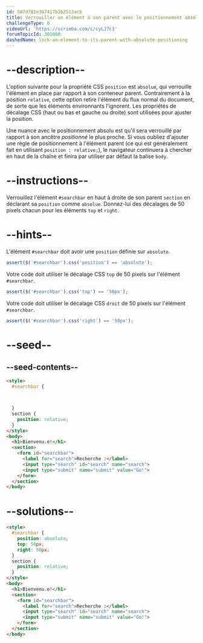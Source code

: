 ```yaml
---
id: 587d781e367417b2b2512acb
title: Verrouiller un élément à son parent avec le positionnement absolu
challengeType: 0
videoUrl: 'https://scrimba.com/c/cyLJ7c3'
forumTopicId: 301060
dashedName: lock-an-element-to-its-parent-with-absolute-positioning
---
```


# --description--

L'option suivante pour la propriété CSS `position` est `absolue`, qui verrouille l'élément en place par rapport à son conteneur parent. Contrairement à la position `relative`, cette option retire l'élément du flux normal du document, de sorte que les éléments environnants l'ignorent. Les propriétés de décalage CSS (haut ou bas et gauche ou droite) sont utilisées pour ajuster la position.

Une nuance avec le positionnement absolu est qu'il sera verrouillé par rapport à son ancêtre *positionné* le plus proche. Si vous oubliez d'ajouter une règle de positionnement à l'élément parent (ce qui est généralement fait en utilisant `position : relative;`), le navigateur continuera à chercher en haut de la chaîne et finira par utiliser par défaut la balise `body`.

# --instructions--

Verrouillez l'élément `#searchbar` en haut à droite de son parent `section` en déclarant sa `position` comme `absolue`. Donnez-lui des décalages de 50 pixels chacun pour les éléments `top` et `right`.

# --hints--

L'élément `#searchbar` doit avoir une `position` définie sur `absolute`.

```js
assert($('#searchbar').css('position') == 'absolute');
```

Votre code doit utiliser le décalage CSS `top` de 50 pixels sur l'élément `#searchbar`.

```js
assert($('#searchbar').css('top') == '50px');
```

Votre code doit utiliser le décalage CSS `droit` de 50 pixels sur l'élément `#searchbar`.

```js
assert($('#searchbar').css('right') == '50px');
```

# --seed--

## --seed-contents--

```html
<style>
  #searchbar {



  }
  section {
    position: relative;
  }
</style>
<body>
  <h1>Bienvenu.e!</h1>
  <section>
    <form id="searchbar">
      <label for="search">Recherche :</label>
      <input type="search" id="search" name="search">
      <input type="submit" name="submit" value="Go!">
    </form>
  </section>
</body>
```

# --solutions--

```html
<style>
  #searchbar {
    position: absolute;
    top: 50px;
    right: 50px;
  }
  section {
    position: relative;
  }
</style>
<body>
  <h1>Bienvenu.e!</h1>
  <section>
    <form id="searchbar">
      <label for="search">Recherche :</label>
      <input type="search" id="search" name="search">
      <input type="submit" name="submit" value="Go!">
    </form>
  </section>
</body>
```
